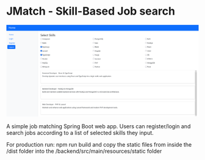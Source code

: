 # JMatch - Skill-Based Job search

![Screenshot](./app_screenshot.png)

A simple job matching Spring Boot web app. Users can register/login and search jobs according to a list of selected skills they input.


For production run: npm run build and copy the static files from inside the /dist folder into the /backend/src/main/resources/static folder